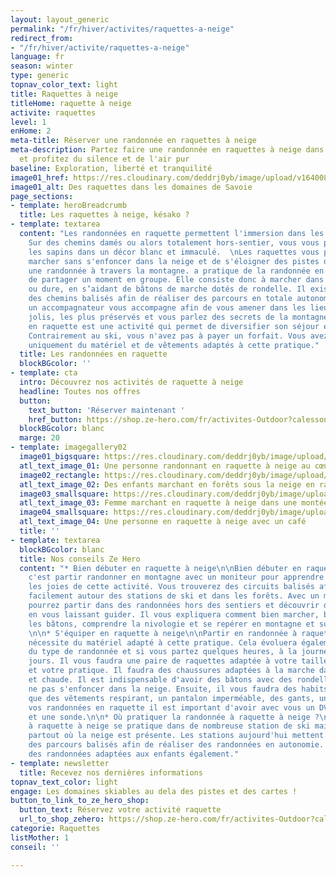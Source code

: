 ```yaml
---
layout: layout_generic
permalink: "/fr/hiver/activites/raquettes-a-neige"
redirect_from:
- "/fr/hiver/activite/raquettes-a-neige"
language: fr
season: winter
type: generic
topnav_color_text: light
title: Raquettes à neige
titleHome: raquette à neige
activite: raquettes
level: 1
enHome: 2
meta-title: Réserver une randonnée en raquettes à neige
meta-description: Partez faire une randonnée en raquettes à neige dans la montagne
  et profitez du silence et de l'air pur
baseline: Exploration, liberté et tranquilité
image01_href: https://res.cloudinary.com/deddrj0yb/image/upload/v1640080084/website/winter/jacques-dillies-eL6lwLpGgnA-unsplash_qx3ylg.jpg
image01_alt: Des raquettes dans les domaines de Savoie
page_sections:
- template: heroBreadcrumb
  title: Les raquettes à neige, késako ?
- template: textarea
  content: "Les randonnées en raquette permettent l'immersion dans les montagnes enneigées.
    Sur des chemins damés ou alors totalement hors-sentier, vous vous plongez entre
    les sapins dans un décor blanc et immaculé.  \nLes raquettes vous permettent de
    marcher sans s'enfoncer dans la neige et de s'éloigner des pistes de ski pour
    une randonnée à travers la montagne. a pratique de la randonnée en raquette permet
    de partager un moment en groupe. Elle consiste donc à marcher dans la neige molle
    ou dure, en s’aidant de bâtons de marche dotés de rondelle. Il existe aujourd’hui
    des chemins balisés afin de réaliser des parcours en totale autonomie. Sinon,
    un accompagnateur vous accompagne afin de vous amener dans les lieux les plus
    jolis, les plus préservés et vous parlez des secrets de la montagne. La balade
    en raquette est une activité qui permet de diversifier son séjour en montagne.
    Contrairement au ski, vous n'avez pas à payer un forfait. Vous avez donc besoin
    uniquement du matériel et de vêtements adaptés à cette pratique."
  title: Les randonnées en raquette
  blockBGcolor: ''
- template: cta
  intro: Découvrez nos activités de raquette à neige
  headline: Toutes nos offres
  button:
    text_button: 'Réserver maintenant '
    href_button: https://shop.ze-hero.com/fr/activites-Outdoor?calessonstype=all&catypegenderlistsummer=all&calessonsactivitytype=Activit%C3%A9+non+ski&start-date=
  blockBGcolor: blanc
  marge: 20
- template: imagegallery02
  image01_bigsquare: https://res.cloudinary.com/deddrj0yb/image/upload/v1640080084/website/winter/pablo-guerrero-xglh7hBu9QU-unsplash_nvbvyf.jpg
  atl_text_image_01: Une personne randonnant en raquette à neige au cœur des montagnes
  image02_rectangle: https://res.cloudinary.com/deddrj0yb/image/upload/v1638883536/website/winter/Raquettes-groupe-enfants_xwknbx.jpg
  atl_text_image_02: Des enfants marchant en forêts sous la neige en raquette à neige
  image03_smallsquare: https://res.cloudinary.com/deddrj0yb/image/upload/v1652866526/website/winter/sandra-grunewald-weOMxCS6tD0-unsplash.jpg
  atl_text_image_03: Femme marchant en raquette à neige dans une montée
  image04_smallsquare: https://res.cloudinary.com/deddrj0yb/image/upload/v1638883541/website/winter/Raquettes-neige-pause_gixsqu.jpg
  atl_text_image_04: Une personne en raquette à neige avec un café
  title: ''
- template: textarea
  blockBGcolor: blanc
  title: Nos conseils Ze Hero
  content: "* Bien débuter en raquette à neige\n\nBien débuter en raquette à neige,
    c'est partir randonner en montagne avec un moniteur pour apprendre et découvrir
    les joies de cette activité. Vous trouverez des circuits balisés afin de randonner
    facilement autour des stations de ski et dans les forêts. Avec un moniteur, vous
    pourrez partir dans des randonnées hors des sentiers et découvrir des lieux uniques
    en vous laissant guider. Il vous expliquera comment bien marcher, bien utiliser
    les bâtons, comprendre la nivologie et se repérer en montagne et sur une carte.
    \n\n* S'équiper en raquette à neige\n\nPartir en randonnée à raquette à neige
    nécessite du matériel adapté à cette pratique. Cela évoluera également en fonction
    du type de randonnée et si vous partez quelques heures, à la journée ou plusieurs
    jours. Il vous faudra une paire de raquettes adaptée à votre taille, votre poids
    et votre pratique. Il faudra des chaussures adaptées à la marche dans la neige
    et chaude. Il est indispensable d'avoir des bâtons avec des rondelles afin de
    ne pas s'enfoncer dans la neige. Ensuite, il vous faudra des habits adaptés, tel
    que des vêtements respirant, un pantalon imperméable, des gants, un bonnet. Selon
    vos randonnées en raquette il est important d'avoir avec vous un DVA, une pelle
    et une sonde.\n\n* Où pratiquer la randonnée à raquette à neige ?\n\nLa randonnée
    à raquette à neige se pratique dans de nombreuse station de ski mais également
    partout où la neige est présente. Les stations aujourd'hui mettent à disposition
    des parcours balisés afin de réaliser des randonnées en autonomie. Vous trouverez
    des randonnées adaptées aux enfants également."
- template: newsletter
  title: Recevez nos dernières informations
topnav_text_color: light
engage: Les domaines skiables au dela des pistes et des cartes !
button_to_link_to_ze_hero_shop:
  button_text: Réservez votre activité raquette
  url_to_shop_zehero: https://shop.ze-hero.com/fr/activites-Outdoor?calessonstype=all&catypegenderlistsummer=all&calessonsactivitytype=Activit%C3%A9+non+ski&start-date=21%2F11%2F2021
categorie: Raquettes
listMother: 1
conseil: ''

---
```

